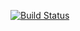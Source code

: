 
[![Build Status](https://travis-ci.org/jgutierrezCSU/Python-Panda-Practice.svg?branch=master)](https://travis-ci.org/jgutierrezCSU/Python-Panda-Practice)
